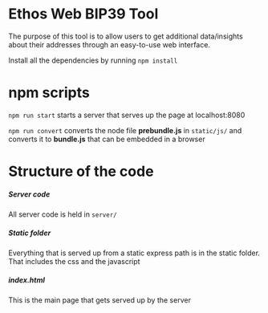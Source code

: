 # Ethos Web BIP39 Tool

The purpose of this tool is to allow users to get additional data/insights about their addresses through an easy-to-use web interface. 

Install all the dependencies by running `npm install`

# npm scripts

`npm run start` starts a server that serves up the page at localhost:8080

`npm run convert` converts the node file **prebundle.js** in `static/js/` and converts it to **bundle.js** that can be embedded in a browser

# Structure of the code

##### Server code
All server code is held in `server/`

##### Static folder
Everything that is served up from a static express path is in the static folder. That includes the css and the javascript

##### index.html
This is the main page that gets served up by the server